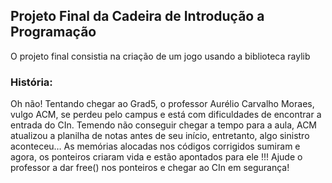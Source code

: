 ## Projeto Final da Cadeira de Introdução a Programação
O projeto final consistia na criação de um jogo usando a biblioteca raylib

### História:
Oh não! 
Tentando chegar ao Grad5, o professor Aurélio Carvalho Moraes, vulgo ACM, se perdeu pelo campus e está com dificuldades de encontrar a entrada do CIn. 
Temendo não conseguir chegar a tempo para a aula, ACM atualizou a planilha de notas antes de seu início, entretanto, algo sinistro aconteceu… 
As memórias alocadas nos códigos corrigidos sumiram e agora, os ponteiros criaram vida e estão apontados para ele !!!
Ajude o professor a dar free() nos ponteiros e chegar ao CIn em segurança! 